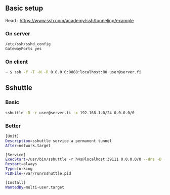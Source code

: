## Basic setup

Read : https://www.ssh.com/academy/ssh/tunneling/example

### On server
```bash
/etc/ssh/sshd_config
GatewayPorts yes
```

### On client 
```bash
~ $ ssh -f -T -N -R 0.0.0.0:8888:localhost:80 user@server.fi
```


## Sshuttle 

### Basic

```bash
sshuttle -D -r user@server.fi -x 192.168.1.0/24 0.0.0.0/0
```

### Better

```bash
[Unit]
Description=sshuttle service a permanent tunnel
After=network.target

[Service]
ExecStart=/usr/bin/sshuttle -r h4s@localhost:39111 0.0.0.0/0 --dns -D --pidfile=/var/run/sshuttle.pid -e 'ssh -i /home/h4s/.ssh/whtunnel2'
Restart=always
Type=forking
PIDFile=/var/run/sshuttle.pid

[Install]
WantedBy=multi-user.target
```